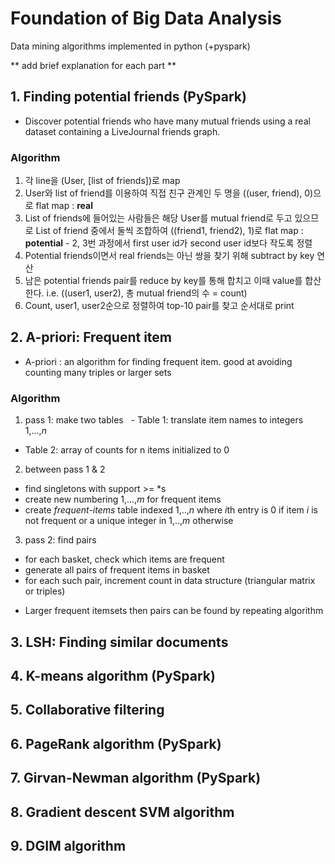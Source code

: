 # Foundation of Big Data Analysis
Data mining algorithms implemented in python (+pyspark)

** add brief explanation for each part **
## 1. Finding potential friends (PySpark)
* Discover potential friends who have many mutual friends using a real dataset containing a LiveJournal friends graph.
### Algorithm
  1. 각 line을 (User, [list of friends])로 map
  2. User와 list of friend를 이용하여 직접 친구 관계인 두 명을 ((user, friend), 0)으로 flat map : **real**
  3. List of friends에 들어있는 사람들은 해당 User를 mutual friend로 두고 있으므로 List of friend 중에서 둘씩 조합하여 ((friend1, friend2), 1)로 flat map : **potential**
    - 2, 3번 과정에서 first user id가 second user id보다 작도록 정렬
  4. Potential friends이면서 real friends는 아닌 쌍을 찾기 위해 subtract by key 연산
  5. 남은 potential friends pair를 reduce by key를 통해 합치고 이때 value를 합산한다. i.e. ((user1, user2), 총 mutual friend의 수 = count)
  6. Count, user1, user2순으로 정렬하여 top-10 pair를 찾고 순서대로 print

## 2. A-priori: Frequent item
* A-priori : an algorithm for finding frequent item. good at avoiding counting many triples or larger sets
### Algorithm
1. pass 1: make two tables
  &nbsp;&nbsp;- Table 1: translate item names to integers 1,...,*n*
  - Table 2: array of counts for n items initialized to 0
2. between pass 1 & 2
  - find singletons with support >= *s
  - create new numbering 1,...,*m* for frequent items
  - create *frequent-items* table indexed 1,..,*n* where *i*th entry is 0 if item *i* is not frequent or a unique integer in 1,..,*m* otherwise
3. pass 2: find pairs
  - for each basket, check which items are frequent
  - generate all pairs of frequent items in basket
  - for each such pair, increment count in data structure (triangular matrix or triples)  
* Larger frequent itemsets then pairs can be found by repeating algorithm

## 3. LSH: Finding similar documents
## 4. K-means algorithm (PySpark)
## 5. Collaborative filtering
## 6. PageRank algorithm (PySpark)
## 7. Girvan-Newman algorithm (PySpark)
## 8. Gradient descent SVM algorithm
## 9. DGIM algorithm
